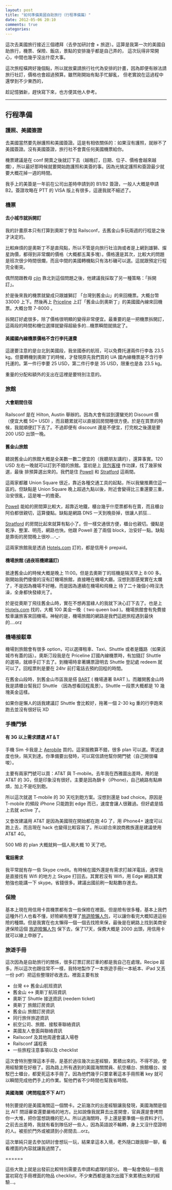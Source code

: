 ```yaml
---
layout: post
title: "如何準備美國自助旅行（行程準備篇）"
date: 2012-05-06 20:10
comments: true
categories: 
---
```


這次去美國旅行接近三個禮拜（去參加研討會 + 旅遊）。這算是我第一次的美國自助旅行，機票、保險、飯店，景點的安排幾乎都是自己弄的，
這次玩得非常開心，中間也幾乎沒出什麼大事。

這次旅程橫跨好幾個點，所以就放棄請旅行社代為安排的計畫，因為即便有辦法請旅行社訂，價格也會超過預算。雖然剛開始有點手忙腳亂，
但老實說在這過程中還學到不少東西的，

趁記憶猶新，趕快寫下來，也方便其他人參考。

<hr>

## 行程準備

### 護照、美國簽證

去美國當然要先辦護照和美國簽證。這是有相依關係的：如果沒有護照，就辦不了美國簽證。沒有美國簽證，旅行社不會賣任何美國機票給你。

機票建議是在 conf 開賣之後就訂下去（越晚訂，日期、位子、價格會越來越爛），所以最好那時候就要開始跑護照和美簽的事。因為光搞定護照和簽證最少就要大概花掉一週的時間。

我手上的美簽是一年前在公司出差時申請到的 B1/B2 簽證，一般人大概是申請 B2。簽證攻略在 PTT 的 VISA 版上有很多，這邊我就不細述了。

### 機票

#### 去小城市就拆開訂

我的計畫原本只有打算到奧斯丁參加 Railsconf，去舊金山多玩兩週的行程是之後才決定的。

比較麻煩的是奧斯丁不是直飛點，所以不管是向旅行社洽詢或者是上網到雄獅、燦星詢價，都得到非常爛的價格（大概都五萬多塊）。價格還是其次，比較大的問題是班次很少時間很爛，而且中間的美國轉機點只有洛杉磯可以選。這就跟預定行程完全衝突。

偶然間跟教母 [cjin](http://twitter.com/cjin) 靠北到這個問題之後，他建議我採取了另一種策略：「拆開訂」。

於是後來我的機票就變成只跟雄獅訂 「台灣到舊金山」的來回機票。大概台幣 33000 上下。然後再上 [Priceline](http://priceline.com) 上訂「舊金山到奧斯丁」的美國國內線來回機票。大概台幣 7-8000 。

拆開訂好處很多，除了價格很明顯的變得非常便宜。最重要的是一把機票拆開訂，這兩段的時間和機位選擇就變得超級多的...機票瞬間就搞定了。

#### 美國國內線機票價格不含行李托運費

這邊要注意的是台北到美國段，我坐國泰的航班，可以免費托運兩件行李各 23.5 kg。但要轉機到奧斯丁的時候，才發現原先我們買的 UA 國內線機票是不含行李托運的。第一件行李要 25 USD，第二件行李是
 35 USD，限重也是各 23.5 kg。

重量的分配和額外的支出在這裡是要特別注意的。

### 旅館

#### 大會期間住宿

Railsconf 是在 Hilton, Austin 舉辦的。因為大會有談到還蠻兇的 Discount 價（便宜大概 50+ USD) ，而且聽累就可以直接回房間睡很方便。於是在買票的時候，我就順便訂下去了。不過即便有 discount 還是不便宜，打完稅之後還是要 200 USD 出頭一晚。

#### 舊金山旅館

聽說舊金山的旅館大概是全美數一數二便宜的（我聽朋友講的），還算事實。120 USD 左右一晚就可以訂到不錯的旅館。當初是上 [背包客棧](http://www.backpackers.com.tw/forum/) 作功課，找了幾家候選，最後
排預算選出來的。我們是住 [Powell](http://zh.hotels.com/hotel/details.html?destination=The+Powell+Hotel%2C+%E4%B8%89%E8%97%A9%E5%B8%82+%28%E8%88%8A%E9%87%91%E5%B1%B1%29%2C+%E5%8A%A0%E5%88%A9%E7%A6%8F%E5%B0%BC%E4%BA%9E%2C+%E7%BE%8E%E5%9C%8B&searchParams.arrivalDate=&searchParams.departureDate=&rooms_=1&searchParams.rooms%5B0%5D.numberOfAdults=2&children%5B0%5D=0&asaReport=HomePage%3A%3AHotel&searchParams.landmark=&hotelId=111932&roomno=1&arrivalDate=&departureDate=&rooms%5B0%5D.numberOfAdults=2&landmark=) 和 [Stratford](http://zh.hotels.com/hotel/details.html?destination=Hotel+Stratford%2C+a+C-Two+Hotel%2C+%E4%B8%89%E8%97%A9%E5%B8%82+%28%E8%88%8A%E9%87%91%E5%B1%B1%29%2C+%E5%8A%A0%E5%88%A9%E7%A6%8F%E5%B0%BC%E4%BA%9E%2C+%E7%BE%8E%E5%9C%8B&searchParams.arrivalDate=&searchParams.departureDate=&rooms_=1&searchParams.rooms%5B0%5D.numberOfAdults=2&children%5B0%5D=0&asaReport=HomePage%3A%3AHotel&searchParams.landmark=&hotelId=164155&roomno=1&arrivalDate=&departureDate=&rooms%5B0%5D.numberOfAdults=2&landmark=) 這兩間。

這兩家都離 Union Square 很近，靠近各種交通工具的起點，所以我蠻推薦住這一區的。但缺點是 Union Square 晚上超過九點以後，附近會變得比三重還要三重，治安很亂，這是唯一的擔憂。

[Powell](http://zh.hotels.com/hotel/details.html?destination=The+Powell+Hotel%2C+%E4%B8%89%E8%97%A9%E5%B8%82+%28%E8%88%8A%E9%87%91%E5%B1%B1%29%2C+%E5%8A%A0%E5%88%A9%E7%A6%8F%E5%B0%BC%E4%BA%9E%2C+%E7%BE%8E%E5%9C%8B&searchParams.arrivalDate=&searchParams.departureDate=&rooms_=1&searchParams.rooms%5B0%5D.numberOfAdults=2&children%5B0%5D=0&asaReport=HomePage%3A%3AHotel&searchParams.landmark=&hotelId=111932&roomno=1&arrivalDate=&departureDate=&rooms%5B0%5D.numberOfAdults=2&landmark=) 能給的房間算比較大，超靠近地鐵，櫃台幾乎什麼票都有在賣，而且櫃台阿伯都很親切，這算優點。缺點是網路 DNS 一天到晚掛掉，很讓人抓狂...

[Stratford](http://zh.hotels.com/hotel/details.html?destination=Hotel+Stratford%2C+a+C-Two+Hotel%2C+%E4%B8%89%E8%97%A9%E5%B8%82+%28%E8%88%8A%E9%87%91%E5%B1%B1%29%2C+%E5%8A%A0%E5%88%A9%E7%A6%8F%E5%B0%BC%E4%BA%9E%2C+%E7%BE%8E%E5%9C%8B&searchParams.arrivalDate=&searchParams.departureDate=&rooms_=1&searchParams.rooms%5B0%5D.numberOfAdults=2&children%5B0%5D=0&asaReport=HomePage%3A%3AHotel&searchParams.landmark=&hotelId=164155&roomno=1&arrivalDate=&departureDate=&rooms%5B0%5D.numberOfAdults=2&landmark=) 的房間比起來就算有點小了。但一樣交通很方便，櫃台也親切。優點是乾淨、整潔、明亮，網路也快。他跟 Powell 差了兩個 block，治安好一點。缺點是靠街的房間晚上很吵...-_-

這兩家旅館我是透過 [Hotels.com](http://hotels.com) 訂的，都是信用卡 prepaid。

#### 機場旅館 (過夜班機建議訂)

抵達舊金山的時候大概是晚上 11:00。但是去奧斯丁的班機是隔天早上 8:00 多。剛開始我們傻傻的沒有訂機場旅館，直接睡在機場大廳。沒想到那感覺實在太爛了，不是因為機場不好睡。而是因為連續在機場和飛機上
待了二十幾個小時沒洗澡，全身都快發綠光了。

於是從奧斯丁飛往舊金山時，實在不想再當綠人的我就下決心訂下去了。也是上 [Hotels.com](http://hotels.com) 找的，大概 100 美金一晚（ two queen bad )。機場旅館會有免費接駁車讓旅客來回機場。神秘的是，機場旅館的網路是我們這趟旅程遇到最快的....orz

### 機場接駁車

機場到旅館會有很多 option，可以選擇租車、Taxi、Shuttle 或者是鐵路（如果該城市有蓋的話）。奧斯汀段我是在 Priceline 訂國內線機票時，有加錢訂 Shuttle 的選項，就順手訂下去了。到機場時拿著購票證明去 Shuttle 登記處 redeem 就可以了。回程票則是要在 24hr 前打電話去預約回程的時間。

在舊金山段時，到舊金山市區我是搭 [BART](http://www.bart.gov/)  ( 機場連著 BART )。而離開舊金山時我是請櫃台幫我訂 Shuttle （因為想看回程風景）。Shuttle 一段票大概都是 10 幾塊美金這樣。

如果你是懶人的話我建議訂 Shuttle 會比較好，拖著一個 2-30 kg 重的行李跑來跑去並沒有很好玩 XD


### 手機門號

#### 有 3G 以上需求請選 AT＆T

手機 Sim 卡我是上 [Aerobile](www.aerobile.com) 買的。這家服務算不錯，很多 plan 可以選。寄送速度也快，隔天到達。你準備要出發時，可以寫信請他幫你開門號（自己開很囉唆）。

主要有兩家門號可以買：AT&T 與 T-mobile。去年我在西雅圖出差時，用的是 AT&T 的 3G，但是印象沒有很好。主要是因為鎖卡（iPhone)，自己繞路有點麻煩，加上不是吃到飽。

所以這次就選 T-mobile 的 30 天吃到飽方案。沒想到還是 bad choice。原因是 T-mobile 的頻段 iPhone 只能跑到 edge 而已，速度會讓人很難過。但好處是插上去就 active 了。

又會改建議用 AT&T 是因為美國現在開始都在跑 4G 了，用 iPhone4+ 速度可以跑上去，而且現在 hack 也變得比較容易了。所以綜合來說商務族還是建議使用 AT&T 4G。

500 MB 的 plan 大概就夠一個人用大概 10 天了吧。

#### 電話需求

我平常就有存一些 Skype credit。有時候在國外還是有需求打越洋電話，通常我是直接找有 Wifi 的地方上 Skype 打回去。其實若沒有 Wifi，用 Edge 網路其實勉強也能講一下 skype。省錢很多。建議出國前刷一點點數存進去。

### 保險

基本上現在用信用卡買機票都有含一些保險在裡面。但是險有很多種，基本上我們這種外行人也看不懂，好險網有整理了[旅遊險懶人包](http://blog.insureme.com.tw/2011/12/blog-post_16.html)，可以讓你看完大概知道這些險的種類。但是我實在也太懶得一個一個去找險來保，最後是在網路上找到美商安達保險這個 [旅遊險懶人包](https://www.ace-ina.com.tw/easygo/ssl/p9-content.asp)
保下去，保了17天，保費大概是 2000 出頭，用信用卡就可以線上申辦了。

### 旅遊手冊

這次因為是自助旅行的關係，很多訂票訂房訂車的都是我自己在處理。Recipe 超多。所以這次也跟往常不一樣，我特地製作了一本旅遊手冊(一本紙本、iPad 又丟一份 pdf）把這些整理好收進去。裡面主要有放

* 台灣 <-> 舊金山航班資訊
* 舊金山 <-> 奧斯丁航班資訊
* 奧斯丁 Shuttle 接送資訊 (reedem ticket)
* 奧斯丁 旅館訂房資訊
* 舊金山 旅館訂房資訊
* 同行旅伴旅遊資訊
* 航空公司、旅館、接駁車聯絡資訊
* 美國友人會面與聯絡資訊
* Railsconf 及其他周邊會議入場卷
* Railsconf 議程表
* 一些旅程注意事項以及 checklist 

這次會特別整理這本手冊，是基於過往幾次出差經驗，累積出來的。不得不說，使用經驗實在好極了。因為路上所有遇到的美國海關關員、航空櫃台、旅館櫃台、接駁巴士櫃台，都愛死這本手冊了。因為他們幾乎只要拿著這本手冊照著 key 就可以瞬間完成他們手上的作業。幫他們省不少時間也幫我省時間。

#### 美國海關（拷問程度不下 AIT）

特別要提的是美國海關這一個關卡。之前幾次的出差經驗讓我發現，美國海關是個比 AIT 問話審查還要嚴格的地方。比如說像我就算去出差開會，官員還是會拷問你一大堆，把你當想跳機的犯人。所以過海關時，手上還是要準備一些資料才行。之前去出差時，我就有看到隊伍好一些人，因為英語說不輪轉，身上又沒什麼證明的人。被拒於門外或被請到小房間去...orz。

這次單純只是去參加研討會想玩一玩，結果拿這本入境，老外隨口跟我聊一聊，看看裡面的內容就讓我過關了。

======

這些大致上就是出發前比較特別需要去申請和處理的部分。
晚一點會換貼一些我當初寫在手冊裡面的物品 checklist，不少東西都是幾次出國下來累積出來的經驗...。

